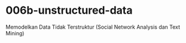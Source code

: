 # 006b-unstructured-data
Memodelkan Data Tidak Terstruktur (Social Network Analysis dan Text Mining)

